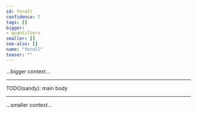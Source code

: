 ```yaml
---
id: forall
confidence: 7
tags: []
bigger:
- quantifiers
smaller: []
see-also: []
name: "forall"
teaser: ""
---
```



...bigger context...

---

TODO(sandy): main body

---

...smaller context...
